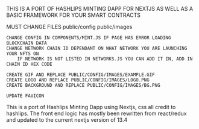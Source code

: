 THIS IS A PORT OF HASHLIPS MINTING DAPP FOR NEXTJS AS WELL AS A BASIC FRAMEWORK FOR YOUR SMART CONTRACTS

MUST CHANGE FILES
    public/config
    public/images

    CHANGE CONFIG IN COMPONENTS/MINT.JS IF PAGE HAS ERROR LOADING BLOCKCHAIN DATA
    CHANGE NETWORK CHAIN ID DEPENDANT ON WHAT NETWORK YOU ARE LAUNCHING YOUR NFTS ON
        IF NETWORK IS NOT LISTED IN NETWORKS.JS YOU CAN ADD IT IN, ADD IN CHAIN ID HEX CODE
    
    CREATE GIF AND REPLACE PUBLIC/CONFIG/IMAGES/EXAMPLE.GIF
    CREATE LOGO AND REPLACE PUBLIC/CONFIG/IMAGES/LOGO.PNG
    CREATE BACKGROUND AND REPLACE PUBLIC/CONFIG/IMAGES/BG.PNG

    UPDATE FAVICON


This is a port of Hashlips Minting Dapp using Nextjs, css all credit to hashlips. The front end logic has mostly been rewritten from react/redux and updated to the current nextjs version of 13.4

